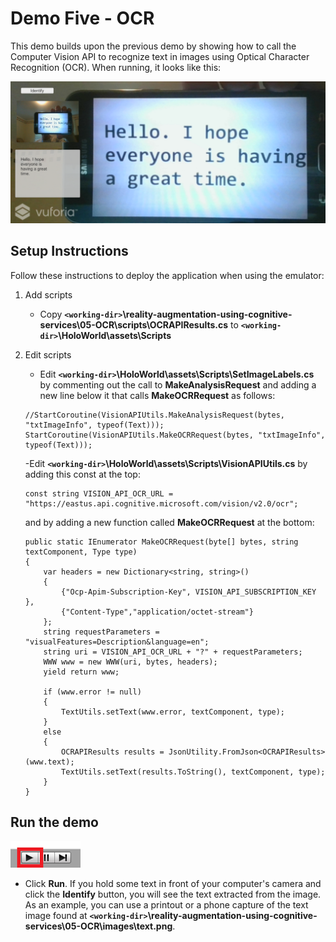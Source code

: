 # Demo Five - OCR

This demo builds upon the previous demo by showing how to call the Computer Vision API to recognize text in images using Optical Character Recognition (OCR). When running, it looks like this:

![demo-five](setup/demo5-running-resized-66.png)

## Setup Instructions

Follow these instructions to deploy the application when using the emulator:

1. Add scripts
   - Copy **`<working-dir>`\reality-augmentation-using-cognitive-services\05-OCR\scripts\OCRAPIResults.cs** to **`<working-dir>`\HoloWorld\assets\Scripts**

1. Edit scripts
   - Edit **`<working-dir>`\HoloWorld\assets\Scripts\SetImageLabels.cs** by commenting out the call to **MakeAnalysisRequest** and adding a new line below it that calls **MakeOCRRequest** as follows:
   ```
   //StartCoroutine(VisionAPIUtils.MakeAnalysisRequest(bytes, "txtImageInfo", typeof(Text)));
   StartCoroutine(VisionAPIUtils.MakeOCRRequest(bytes, "txtImageInfo", typeof(Text)));
   ```
   -Edit **`<working-dir>`\HoloWorld\assets\Scripts\VisionAPIUtils.cs** by adding this const at the top:
   ```
   const string VISION_API_OCR_URL = "https://eastus.api.cognitive.microsoft.com/vision/v2.0/ocr";
   ```
   and by adding a new function called **MakeOCRRequest** at the bottom:
   ```
   public static IEnumerator MakeOCRRequest(byte[] bytes, string textComponent, Type type)
   {
       var headers = new Dictionary<string, string>()
       {
           {"Ocp-Apim-Subscription-Key", VISION_API_SUBSCRIPTION_KEY },
           {"Content-Type","application/octet-stream"}
       };
       string requestParameters = "visualFeatures=Description&language=en";
       string uri = VISION_API_OCR_URL + "?" + requestParameters;
       WWW www = new WWW(uri, bytes, headers);
       yield return www;

       if (www.error != null)
       {
           TextUtils.setText(www.error, textComponent, type);
       }
       else
       {
           OCRAPIResults results = JsonUtility.FromJson<OCRAPIResults>(www.text);
           TextUtils.setText(results.ToString(), textComponent, type);
       }
   }
   ```

## Run the demo

  ![play](setup/play-labelled-resized-66.png)

  - Click **Run**. If you hold some text in front of your computer's camera and click the **Identify** button, you will see the text extracted from the image. As an example, you can use a printout or a phone capture of the text image found at **`<working-dir>`\reality-augmentation-using-cognitive-services\05-OCR\images\text.png**.
